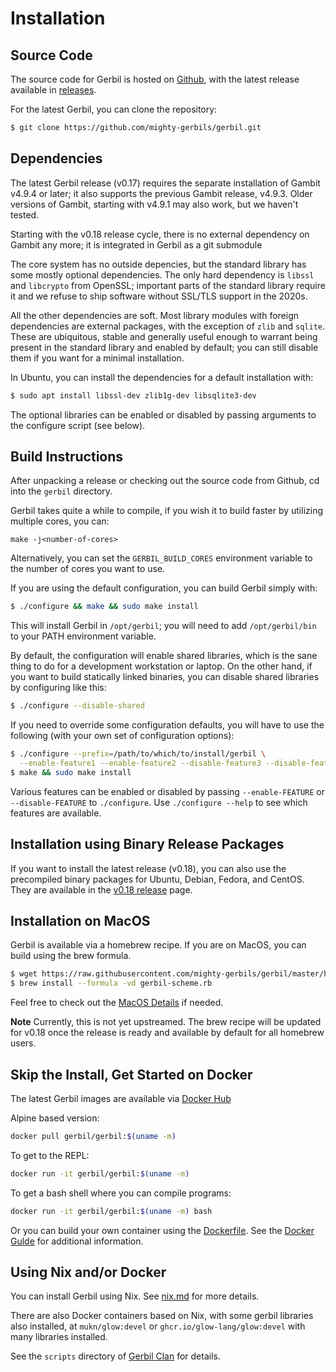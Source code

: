 # Installation

## Source Code
The source code for Gerbil is hosted on [Github](https://github.com/mighty-gerbils/gerbil),
with the latest release available in [releases](https://github.com/mighty-gerbils/gerbil/releases).

For the latest Gerbil, you can clone the repository:
```bash
$ git clone https://github.com/mighty-gerbils/gerbil.git
```

## Dependencies

The latest Gerbil release (v0.17) requires the separate installation of Gambit v4.9.4
or later; it also supports the previous Gambit release, v4.9.3.
Older versions of Gambit, starting with v4.9.1 may also work, but we haven't tested.

Starting with the v0.18 release cycle, there is no external dependency on Gambit any more; it is integrated in Gerbil as a git submodule

The core system has no outside depencies, but the standard
library has some mostly optional dependencies. The only hard dependency
is `libssl` and `libcrypto` from OpenSSL; important parts of the standard
library require it and we refuse to ship software without SSL/TLS support
in the 2020s.

All the other dependencies are soft.  Most library modules with
foreign dependencies are external packages, with the exception of
`zlib` and `sqlite`. These are ubiquitous, stable and generally useful
enough to warrant being present in the standard library and enabled by default;
you can still disable them if you want for a minimal installation.

In Ubuntu, you can install the dependencies for a default installation with:

```bash
$ sudo apt install libssl-dev zlib1g-dev libsqlite3-dev
```

The optional libraries can be enabled or disabled by passing arguments
to the configure script (see below).


## Build Instructions
After unpacking a release or checking out the source code from Github,
cd into the `gerbil` directory.

Gerbil takes quite a while to compile, if you wish it to build faster
by utilizing multiple cores, you can:
```
make -j<number-of-cores>
```

Alternatively, you can set the `GERBIL_BUILD_CORES` environment
variable to the number of cores you want to use.


If you are using the default configuration, you can build Gerbil simply with:
```bash
$ ./configure && make && sudo make install
```

This will install Gerbil in `/opt/gerbil`; you will need to add
`/opt/gerbil/bin` to your PATH environment variable.

By default, the configuration will enable shared libraries, which is the sane thing to do for a development workstation or laptop. On the other hand, if you want to build statically linked binaries, you can disable shared libraries by configuring like this:
```bash
$ ./configure --disable-shared
```

If you need to override some configuration defaults,
you will have to use the following (with your own set of configuration options):
```bash
$ ./configure --prefix=/path/to/which/to/install/gerbil \
  --enable-feature1 --enable-feature2 --disable-feature3 --disable-feature4 --enable-feature5
$ make && sudo make install
```

Various features can be enabled or disabled by passing `--enable-FEATURE` or
`--disable-FEATURE` to `./configure`.  Use `./configure --help` to see which
features are available.

## Installation using Binary Release Packages

If you want to install the latest release (v0.18), you can also use
the precompiled binary packages for Ubuntu, Debian, Fedora, and CentOS.
They are available in the [v0.18 release](https://github.com/mighty-gerbils/gerbil/releases/tag/v0.18) page.

## Installation on MacOS

Gerbil is available via a homebrew recipe. If you are on MacOS, you can build using the brew formula.
``` bash
$ wget https://raw.githubusercontent.com/mighty-gerbils/gerbil/master/homebrew/gerbil-scheme.rb
$ brew install --formula -vd gerbil-scheme.rb
```

Feel free to check out the [MacOS Details](./macos.md) if needed.

**Note** Currently, this is not yet upstreamed. The brew recipe will
be updated for v0.18 once the release is ready and available by
default for all homebrew users.

## Skip the Install, Get Started on Docker

The latest Gerbil images are available via [Docker Hub](https://hub.docker.com/u/gerbil)

Alpine based version:
```bash
docker pull gerbil/gerbil:$(uname -m)
```

To get to the REPL:
```bash
docker run -it gerbil/gerbil:$(uname -m)
```

To get a bash shell where you can compile programs:
```bash
docker run -it gerbil/gerbil:$(uname -m) bash
```

Or you can build your own container using the [Dockerfile](https://github.com/mighty-gerbils/gerbil/blob/master/docker/Dockerfile).
See the [Docker Gulde](docker.md) for additional information.

## Using Nix and/or Docker

You can install Gerbil using Nix. See [nix.md](nix.md) for more details.

There are also Docker containers based on Nix, with some gerbil libraries also installed,
at `mukn/glow:devel` or `ghcr.io/glow-lang/glow:devel` with many libraries installed.

See the `scripts` directory of [Gerbil Clan](https://github.com/fare/gerbil-utils) for details.
